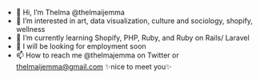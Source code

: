 - 👋 Hi, I’m Thelma @thelmaijemma
- 👀 I’m interested in art, data visualization, culture and sociology, shopify, wellness
- 🌱 I’m currently learning Shopify, PHP, Ruby, and Ruby on Rails/ Laravel
- 💞️ I will be looking for employment soon
- 📫 How to reach me @thelmajemma on Twitter or thelmaijemma@gmail.com
 ✨nice to meet you✨
